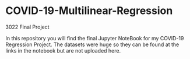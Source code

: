 # COVID-19-Multilinear-Regression
3022 Final Project

In this repository you will find the final Jupyter NoteBook for my COVID-19 Regression Project. The datasets were huge so they can be found at the links in the notebook but are not uploaded here.
